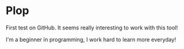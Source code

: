 # Plop
First test on GitHub. It seems really interesting to work with this tool!

I'm a beginner in programming, I work hard to learn more everyday!
